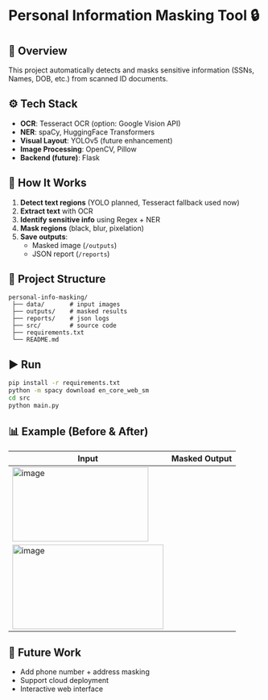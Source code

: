 # Personal Information Masking Tool 🔒

## 📌 Overview
This project automatically detects and masks sensitive information (SSNs, Names, DOB, etc.) from scanned ID documents.

## ⚙️ Tech Stack
- **OCR**: Tesseract OCR (option: Google Vision API)
- **NER**: spaCy, HuggingFace Transformers
- **Visual Layout**: YOLOv5 (future enhancement)
- **Image Processing**: OpenCV, Pillow
- **Backend (future)**: Flask

## 🚀 How It Works
1. **Detect text regions** (YOLO planned, Tesseract fallback used now)
2. **Extract text** with OCR
3. **Identify sensitive info** using Regex + NER
4. **Mask regions** (black, blur, pixelation)
5. **Save outputs**:
   - Masked image (`/outputs`)
   - JSON report (`/reports`)

## 📂 Project Structure
```
personal-info-masking/
 ├── data/       # input images
 ├── outputs/    # masked results
 ├── reports/    # json logs
 ├── src/        # source code
 ├── requirements.txt
 └── README.md
```

## ▶️ Run
```bash
pip install -r requirements.txt
python -m spacy download en_core_web_sm
cd src
python main.py
```

## 📊 Example (Before & After)
| Input | Masked Output |
|-------|---------------|
| <img width="270" height="148" alt="image" src="https://github.com/user-attachments/assets/a2774268-87ca-4405-ab54-e9a630c503df" />
| <img width="300" height="168" alt="image" src="https://github.com/user-attachments/assets/0ed9c623-655a-436c-b773-ddc7908c4863" />


## 🔮 Future Work
- Add phone number + address masking
- Support cloud deployment
- Interactive web interface
